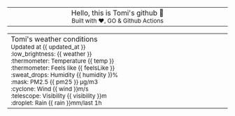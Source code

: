 
<div align="center">
<table>
<tbody>
<td align="center">
<img width="2000" height="0"><br>
Hello, this is Tomi's github 👋<br>
<sup>Built with ❤️, GO & Github Actions</sup><br>
<img width="2000" height="0">
</td>
</tbody>
</table>
</div>
<table>
<tbody>
<td align="left">
<img width="2000" height="0"><br>
Tomi's weather conditions<br>
<sup>Updated at {{ updated_at }}</sup><br>
<sup>:low_brightness: {{ weather }}</sup><br>
<sup>:thermometer: Temperature {{ temp }} </sup><br>
<sup>:thermometer: Feels like {{ feelsLike }}</sup><br>
<sup>:sweat_drops: Humidity {{ humidity }}%</sup><br>
<sup>:mask: PM2.5 {{ pm25 }} μg/m3</sup><br>
<sup>:cyclone: Wind {{ wind }}m/s </sup><br>
<sup>:telescope: Visibility {{ visibility }}m </sup><br>
<sup>:droplet: Rain {{ rain }}mm/last 1h </sup><br>
<img width="2000" height="0">
</td>
<td align="left">
<img width="2000" height="0"><br>
<br>
<img width="2000" height="0">
</td>
</tbody>
</table>
</div>
    